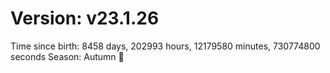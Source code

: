 # Version: v23.1.26
Time since birth: 8458 days, 202993 hours, 12179580 minutes, 730774800 seconds
Season: Autumn 🍁
